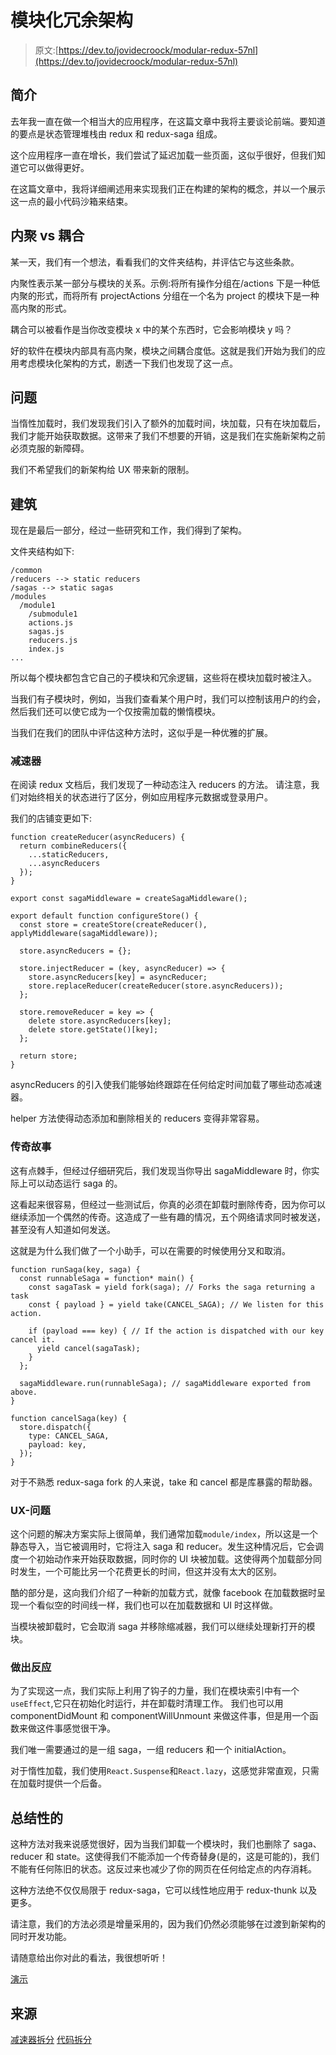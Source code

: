 # 模块化冗余架构

> 原文:[https://dev.to/jovidecroock/modular-redux-57nl](https://dev.to/jovidecroock/modular-redux-57nl)

## [](#introduction)简介

去年我一直在做一个相当大的应用程序，在这篇文章中我将主要谈论前端。要知道的要点是状态管理堆栈由 redux 和 redux-saga 组成。

这个应用程序一直在增长，我们尝试了延迟加载一些页面，这似乎很好，但我们知道它可以做得更好。

在这篇文章中，我将详细阐述用来实现我们正在构建的架构的概念，并以一个展示这一点的最小代码沙箱来结束。

## [](#cohesion-vs-coupling)内聚 vs 耦合

某一天，我们有一个想法，看看我们的文件夹结构，并评估它与这些条款。

内聚性表示某一部分与模块的关系。示例:将所有操作分组在/actions 下是一种低内聚的形式，而将所有 projectActions 分组在一个名为 project 的模块下是一种高内聚的形式。

耦合可以被看作是当你改变模块 x 中的某个东西时，它会影响模块 y 吗？

好的软件在模块内部具有高内聚，模块之间耦合度低。这就是我们开始为我们的应用考虑模块化架构的方式，剧透一下我们也发现了这一点。

## [](#problem)问题

当惰性加载时，我们发现我们引入了额外的加载时间，块加载，只有在块加载后，我们才能开始获取数据。这带来了我们不想要的开销，这是我们在实施新架构之前必须克服的新障碍。

我们不希望我们的新架构给 UX 带来新的限制。

## [](#architecture)建筑

现在是最后一部分，经过一些研究和工作，我们得到了架构。

文件夹结构如下:

```
/common
/reducers --> static reducers
/sagas --> static sagas
/modules
  /module1
    /submodule1
    actions.js
    sagas.js
    reducers.js
    index.js
... 
```

所以每个模块都包含它自己的子模块和冗余逻辑，这些将在模块加载时被注入。

当我们有子模块时，例如，当我们查看某个用户时，我们可以控制该用户的约会，然后我们还可以使它成为一个仅按需加载的懒惰模块。

当我们在我们的团队中评估这种方法时，这似乎是一种优雅的扩展。

### [](#reducers)减速器

在阅读 redux 文档后，我们发现了一种动态注入 reducers 的方法。
请注意，我们对始终相关的状态进行了区分，例如应用程序元数据或登录用户。

我们的店铺变更如下:

```
function createReducer(asyncReducers) {
  return combineReducers({
    ...staticReducers,
    ...asyncReducers
  });
}

export const sagaMiddleware = createSagaMiddleware();

export default function configureStore() {
  const store = createStore(createReducer(), applyMiddleware(sagaMiddleware));

  store.asyncReducers = {};

  store.injectReducer = (key, asyncReducer) => {
    store.asyncReducers[key] = asyncReducer;
    store.replaceReducer(createReducer(store.asyncReducers));
  };

  store.removeReducer = key => {
    delete store.asyncReducers[key];
    delete store.getState()[key];
  };

  return store;
} 
```

asyncReducers 的引入使我们能够始终跟踪在任何给定时间加载了哪些动态减速器。

helper 方法使得动态添加和删除相关的 reducers 变得非常容易。

### [](#sagas)传奇故事

这有点棘手，但经过仔细研究后，我们发现当你导出 sagaMiddleware 时，你实际上可以动态运行 saga 的。

这看起来很容易，但经过一些测试后，你真的必须在卸载时删除传奇，因为你可以继续添加一个偶然的传奇。这造成了一些有趣的情况，五个网络请求同时被发送，甚至没有人知道如何发送。

这就是为什么我们做了一个小助手，可以在需要的时候使用分叉和取消。

```
function runSaga(key, saga) {
  const runnableSaga = function* main() {
    const sagaTask = yield fork(saga); // Forks the saga returning a task
    const { payload } = yield take(CANCEL_SAGA); // We listen for this action.

    if (payload === key) { // If the action is dispatched with our key cancel it.
      yield cancel(sagaTask);
    }
  };

  sagaMiddleware.run(runnableSaga); // sagaMiddleware exported from above.
}

function cancelSaga(key) {
  store.dispatch({
    type: CANCEL_SAGA,
    payload: key,
  });
} 
```

对于不熟悉 redux-saga fork 的人来说，take 和 cancel 都是库暴露的帮助器。

### UX-问题

这个问题的解决方案实际上很简单，我们通常加载`module/index`，所以这是一个静态导入，当它被调用时，它将注入 saga 和 reducer。发生这种情况后，它会调度一个初始动作来开始获取数据，同时你的 UI 块被加载。这使得两个加载部分同时发生，一个可能比另一个花费更长的时间，但这并没有太大的区别。

酷的部分是，这向我们介绍了一种新的加载方式，就像 facebook 在加载数据时呈现一个看似空的时间线一样，我们也可以在加载数据和 UI 时这样做。

当模块被卸载时，它会取消 saga 并移除缩减器，我们可以继续处理新打开的模块。

### [](#react)做出反应

为了实现这一点，我们实际上利用了钩子的力量，我们在模块索引中有一个`useEffect`,它只在初始化时运行，并在卸载时清理工作。
我们也可以用 componentDidMount 和 componentWillUnmount 来做这件事，但是用一个函数来做这件事感觉很干净。

我们唯一需要通过的是一组 saga，一组 reducers 和一个 initialAction。

对于惰性加载，我们使用`React.Suspense`和`React.lazy`，这感觉非常直观，只需在加载时提供一个后备。

## [](#concluding)总结性的

这种方法对我来说感觉很好，因为当我们卸载一个模块时，我们也删除了 saga、reducer 和 state。这使得我们不能添加一个传奇替身(是的，这是可能的)，我们不能有任何陈旧的状态。这反过来也减少了你的网页在任何给定点的内存消耗。

这种方法绝不仅仅局限于 redux-saga，它可以线性地应用于 redux-thunk 以及更多。

请注意，我们的方法必须是增量采用的，因为我们仍然必须能够在过渡到新架构的同时开发功能。

请随意给出你对此的看法，我很想听听！

[演示](https://codesandbox.io/s/w07qqwlkq5)

## [](#sources)来源

[减速器拆分](https://redux.js.org/recipes/code-splitting)
[代码拆分](https://webpack.js.org/guides/code-splitting/)